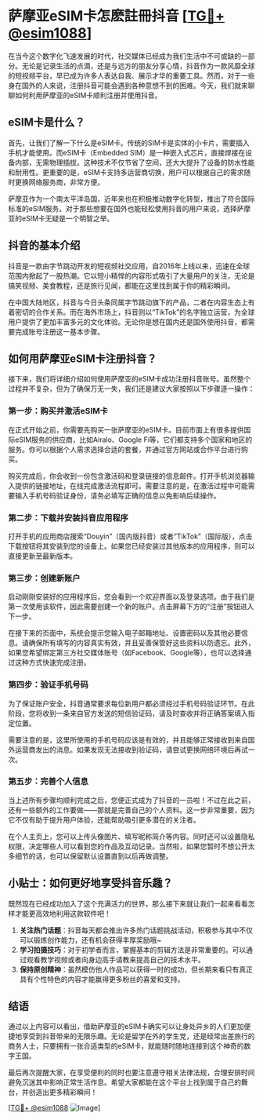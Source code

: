 # 萨摩亚eSIM卡怎麽註冊抖音 [[TG💪+ @esim1088](https://t.me/s/esim1088)]

在当今这个数字化飞速发展的时代，社交媒体已经成为我们生活中不可或缺的一部分。无论是记录生活的点滴，还是与远方的朋友分享心情，抖音作为一款风靡全球的短视频平台，早已成为许多人表达自我、展示才华的重要工具。然而，对于一些身在国外的人来说，注册抖音可能会遇到各种意想不到的困难。今天，我们就来聊聊如何利用萨摩亚的eSIM卡顺利注册并使用抖音。

## eSIM卡是什么？

首先，让我们了解一下什么是eSIM卡。传统的SIM卡是实体的小卡片，需要插入手机才能使用。而eSIM卡（Embedded SIM）是一种嵌入式芯片，直接焊接在设备内部，无需物理插拔。这种技术不仅节省了空间，还大大提升了设备的防水性能和耐用性。更重要的是，eSIM卡支持多运营商切换，用户可以根据自己的需求随时更换网络服务商，非常方便。

萨摩亚作为一个南太平洋岛国，近年来也在积极推动数字化转型，推出了符合国际标准的eSIM服务。对于那些想要在国外也能轻松使用抖音的用户来说，选择萨摩亚的eSIM卡无疑是一个明智之举。

## 抖音的基本介绍

抖音是一款由字节跳动开发的短视频社交应用，自2016年上线以来，迅速在全球范围内掀起了一股热潮。它以短小精悍的内容形式吸引了大量用户的关注，无论是搞笑视频、美食教程，还是旅行见闻，都能在这里找到属于你的精彩瞬间。

在中国大陆地区，抖音与今日头条同属字节跳动旗下的产品，二者在内容生态上有着密切的合作关系。而在海外市场上，抖音则以“TikTok”的名字独立运营，为全球用户提供了更加丰富多元的文化体验。无论你是想在国内还是国外使用抖音，都需要完成账号注册这一基本步骤。

## 如何用萨摩亚eSIM卡注册抖音？

接下来，我们将详细介绍如何使用萨摩亚的eSIM卡成功注册抖音账号。虽然整个过程并不复杂，但为了确保万无一失，我们还是建议大家按照以下步骤逐一操作：

### 第一步：购买并激活eSIM卡

在正式开始之前，你需要先购买一张萨摩亚的eSIM卡。目前市面上有很多提供国际eSIM服务的供应商，比如Airalo、Google Fi等，它们都支持多个国家和地区的服务。你可以根据个人需求选择合适的套餐，并通过官方网站或合作平台进行购买。

购买完成后，你会收到一份包含激活码和登录链接的信息邮件。打开手机浏览器输入提供的链接地址，在线完成激活流程即可。需要注意的是，在激活过程中可能需要输入手机号码验证身份，请务必填写正确的信息以免影响后续操作。

### 第二步：下载并安装抖音应用程序

打开手机的应用商店搜索“Douyin”（国内版抖音）或者“TikTok”（国际版），点击下载按钮将其安装到您的设备上。如果您已经安装过其他版本的应用程序，则可以直接更新至最新版本。

### 第三步：创建新账户

启动刚刚安装好的应用程序后，您会看到一个欢迎界面以及登录选项。由于我们是第一次使用该软件，因此需要创建一个新的账户。点击屏幕下方的“注册”按钮进入下一步。

在接下来的页面中，系统会提示您输入电子邮箱地址、设置密码以及其他必要信息。请确保所有填写的内容真实有效，并且妥善保管好这些资料以防遗忘。此外，如果您希望绑定第三方社交媒体账号（如Facebook、Google等），也可以选择通过这种方式快速完成注册。

### 第四步：验证手机号码

为了保证账户安全，抖音通常要求每位新用户都必须经过手机号码验证环节。在此阶段，您将收到一条来自官方发送的短信验证码，请及时查收并将正确答案填入指定位置。

需要注意的是，这里所使用的手机号码应该是有效的，并且能够正常接收到来自国外运营商发出的消息。如果发现无法接收到验证码，请尝试更换网络环境后再试一次。

### 第五步：完善个人信息

当上述所有步骤均顺利完成之后，您便正式成为了抖音的一员啦！不过在此之前，还有一些额外的工作要做——那就是完善自己的个人资料。这一步非常重要，因为它不仅有助于提升用户体验，还能帮助吸引更多潜在的关注者。

在个人主页上，您可以上传头像图片、填写昵称简介等内容。同时还可以设置隐私权限，决定哪些人可以看到您的作品及互动记录。当然啦，如果您暂时不想公开太多细节的话，也可以保留默认设置直到以后再做调整。

## 小贴士：如何更好地享受抖音乐趣？

既然现在已经成功加入了这个充满活力的世界，那么接下来就让我们一起来看看怎样才能更高效地利用这款软件吧！

1. **关注热门话题**：抖音每天都会推出许多热门话题挑战活动，积极参与其中不仅可以锻炼创作能力，还有机会获得丰厚奖励哦~
2. **学习拍摄技巧**：对于初学者而言，掌握基本的剪辑方法是非常重要的。可以通过观看教学视频或者向身边高手请教来提高自己的技术水平。
3. **保持原创精神**：虽然模仿他人作品可以获得一时的成功，但长期来看只有真正具有个性特色的内容才能赢得更多粉丝的喜爱和支持。

## 结语

通过以上内容可以看出，借助萨摩亚的eSIM卡确实可以让身处异乡的人们更加便捷地享受到抖音带来的无限乐趣。无论是留学在外的学生党，还是经常出差旅行的商务人士，只要拥有一张合适类型的eSIM卡，就能随时随地连接到这个神奇的数字王国。

最后再次提醒大家，在享受便利的同时也要注意遵守相关法律法规，合理安排时间避免沉迷其中影响正常生活作息。希望大家都能在这个平台上找到属于自己的舞台，并创造出更多精彩瞬间！

[[TG💪+ @esim1088](https://t.me/s/esim1088) ![Image](https://i.postimg.cc/4NQfJmqS/Snipaste-2025-05-13-00-14-12.png)]